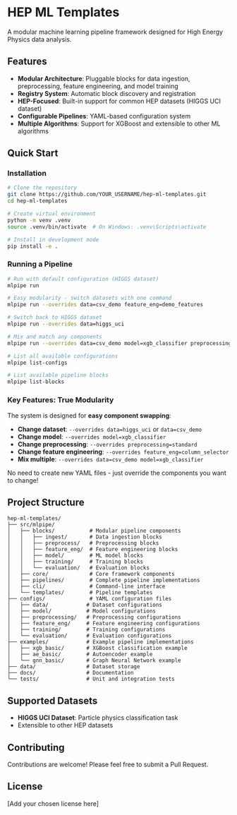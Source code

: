 # HEP ML Templates

A modular machine learning pipeline framework designed for High Energy Physics data analysis.

## Features

- **Modular Architecture**: Pluggable blocks for data ingestion, preprocessing, feature engineering, and model training
- **Registry System**: Automatic block discovery and registration
- **HEP-Focused**: Built-in support for common HEP datasets (HIGGS UCI dataset)
- **Configurable Pipelines**: YAML-based configuration system
- **Multiple Algorithms**: Support for XGBoost and extensible to other ML algorithms

## Quick Start

### Installation

```bash
# Clone the repository
git clone https://github.com/YOUR_USERNAME/hep-ml-templates.git
cd hep-ml-templates

# Create virtual environment
python -m venv .venv
source .venv/bin/activate  # On Windows: .venv\Scripts\activate

# Install in development mode
pip install -e .
```

### Running a Pipeline

```bash
# Run with default configuration (HIGGS dataset)
mlpipe run

# Easy modularity - switch datasets with one command
mlpipe run --overrides data=csv_demo feature_eng=demo_features

# Switch back to HIGGS dataset  
mlpipe run --overrides data=higgs_uci

# Mix and match any components
mlpipe run --overrides data=csv_demo model=xgb_classifier preprocessing=standard

# List all available configurations
mlpipe list-configs

# List available pipeline blocks
mlpipe list-blocks
```

### Key Features: True Modularity

The system is designed for **easy component swapping**:

- **Change dataset**: `--overrides data=higgs_uci` or `data=csv_demo`
- **Change model**: `--overrides model=xgb_classifier`
- **Change preprocessing**: `--overrides preprocessing=standard`
- **Change feature engineering**: `--overrides feature_eng=column_selector`
- **Mix multiple**: `--overrides data=csv_demo model=xgb_classifier`

No need to create new YAML files - just override the components you want to change!

## Project Structure

```
hep-ml-templates/
├── src/mlpipe/
│   ├── blocks/           # Modular pipeline components
│   │   ├── ingest/       # Data ingestion blocks
│   │   ├── preprocess/   # Preprocessing blocks
│   │   ├── feature_eng/  # Feature engineering blocks
│   │   ├── model/        # ML model blocks
│   │   ├── training/     # Training blocks
│   │   └── evaluation/   # Evaluation blocks
│   ├── core/             # Core framework components
│   ├── pipelines/        # Complete pipeline implementations
│   ├── cli/              # Command-line interface
│   └── templates/        # Pipeline templates
├── configs/              # YAML configuration files
│   ├── data/            # Dataset configurations
│   ├── model/           # Model configurations
│   ├── preprocessing/   # Preprocessing configurations
│   ├── feature_eng/     # Feature engineering configurations
│   ├── training/        # Training configurations
│   └── evaluation/      # Evaluation configurations
├── examples/            # Example pipeline implementations
│   ├── xgb_basic/       # XGBoost classification example
│   ├── ae_basic/        # Autoencoder example
│   └── gnn_basic/       # Graph Neural Network example
├── data/                # Dataset storage
├── docs/                # Documentation
└── tests/               # Unit and integration tests
```

## Supported Datasets

- **HIGGS UCI Dataset**: Particle physics classification task
- Extensible to other HEP datasets

## Contributing

Contributions are welcome! Please feel free to submit a Pull Request.

## License

[Add your chosen license here]
